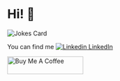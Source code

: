 # Hi! 👋

![Jokes Card](https://readme-jokes.vercel.app/api)

You can find me [![Linkedin](https://i.stack.imgur.com/gVE0j.png) LinkedIn](https://www.linkedin.com/in/c3y1huang/)

<a href="https://www.buymeacoffee.com/c3y1huang" target="_blank">
  <img src="https://cdn.buymeacoffee.com/buttons/default-orange.png" alt="Buy Me A Coffee" height="41" width="174">
</a>

<!-- ![Jokes Card](https://readme-jokes.vercel.app/api?theme=vue) -->
<!-- ![c3y1huang GitHub stats](https://github-readme-stats.vercel.app/api?username=c3y1huang&count_private=true&show_icons=true&cache_seconds=1800) -->
<!-- ![visitors](https://visitor-badge.glitch.me/badge?page_id=c3y1huang&left_color=grey&right_color=blue) -->
<!--
**c3y1huang/c3y1huang** is a ✨ _special_ ✨ repository because its `README.md` (this file) appears on your GitHub profile.

Here are some ideas to get you started:

- 🔭 I’m currently working on ...
- 🌱 I’m currently learning ...
- 👯 I’m looking to collaborate on ...
- 🤔 I’m looking for help with ...
- 💬 Ask me about ...
- 📫 How to reach me: ...
- 😄 Pronouns: ...
- ⚡ Fun fact: ...
-->
